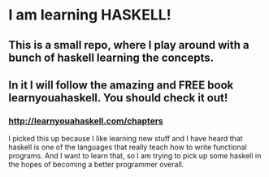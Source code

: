 # I am learning HASKELL! 
## This is a small repo, where I play around with a bunch of haskell learning the concepts. 
## In it I will follow the amazing and FREE book learnyouahaskell. You should check it out!
### http://learnyouahaskell.com/chapters
I picked this up because I like learning new stuff and I have heard that haskell is one of the languages that really teach how to write functional programs. And I want to learn that, so I am trying to pick up some haskell in the hopes of becoming a better programmer overall. 
